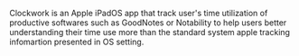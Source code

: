 Clockwork is an Apple iPadOS app that track user's time utilization of productive softwares such as GoodNotes or Notability to help users better understanding their time use more than the standard system apple tracking infomartion presented in OS setting. 